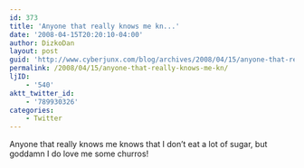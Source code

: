 ```yaml
---
id: 373
title: 'Anyone that really knows me kn...'
date: '2008-04-15T20:20:10-04:00'
author: DizkoDan
layout: post
guid: 'http://www.cyberjunx.com/blog/archives/2008/04/15/anyone-that-really-knows-me-kn/'
permalink: /2008/04/15/anyone-that-really-knows-me-kn/
ljID:
    - '540'
aktt_twitter_id:
    - '789930326'
categories:
    - Twitter
---
```


Anyone that really knows me knows that I don’t eat a lot of sugar, but goddamn I do love me some churros!